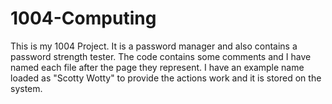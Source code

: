 # 1004-Computing


This is my 1004 Project. It is a password manager and also contains a password strength tester. The code contains some comments and I have named each file after the page they represent. I have an example name loaded as "Scotty Wotty" to provide the actions work and it is stored on the system.
